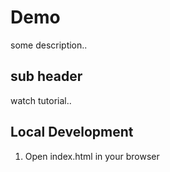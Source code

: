 # Demo

some description..

 ## sub header

 watch tutorial..

 ## Local Development

 1. Open index.html in your browser